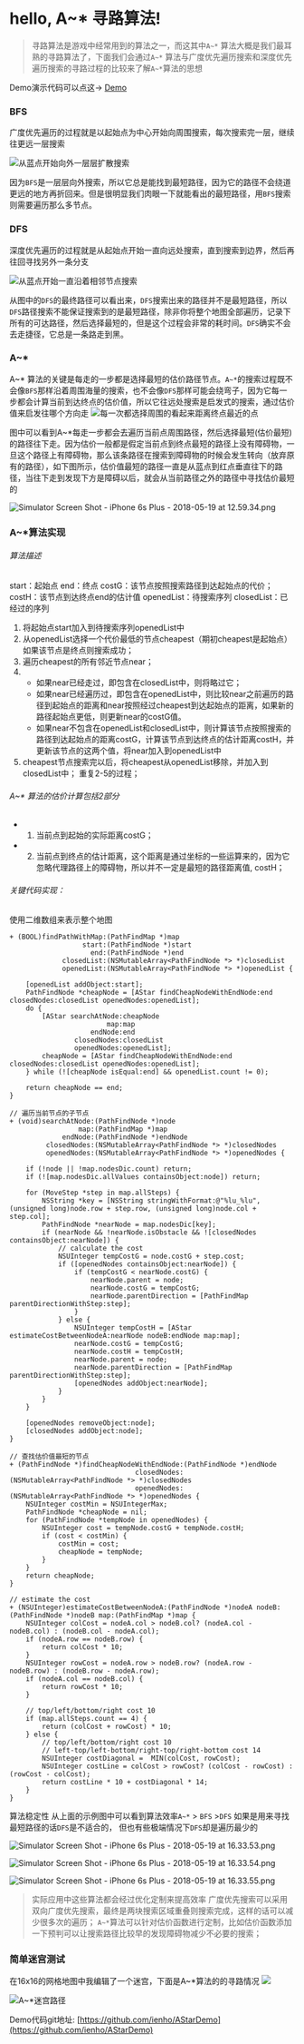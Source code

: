 # hello, A~* 寻路算法!

> 寻路算法是游戏中经常用到的算法之一，而这其中`A~*` 算法大概是我们最耳熟的寻路算法了，下面我们会通过`A~*` 算法与广度优先遍历搜索和深度优先遍历搜索的寻路过程的比较来了解`A~*`算法的思想

Demo演示代码可以点这→ [Demo](https://github.com/ienho/AStarDemo)

### BFS
广度优先遍历的过程就是以起始点为中心开始向周围搜索，每次搜索完一层，继续往更远一层搜索

![从蓝点开始向外一层层扩散搜索](https://upload-images.jianshu.io/upload_images/2750155-aada2b5209d24d11.png?imageMogr2/auto-orient/strip%7CimageView2/2/w/360)


因为`BFS`是一层层向外搜索，所以它总是能找到最短路径，因为它的路径不会绕道更远的地方再折回来。但是很明显我们肉眼一下就能看出的最短路径，用`BFS`搜索则需要遍历那么多节点。


### DFS
深度优先遍历的过程就是从起始点开始一直向远处搜索，直到搜索到边界，然后再往回寻找另外一条分支

![从蓝点开始一直沿着相邻节点搜索](https://upload-images.jianshu.io/upload_images/2750155-d119115d86f99780.png?imageMogr2/auto-orient/strip%7CimageView2/2/w/360)

从图中的`DFS`的最终路径可以看出来，`DFS`搜索出来的路径并不是最短路径，所以`DFS`路径搜索不能保证搜索到的是最短路径，除非你将整个地图全部遍历，记录下所有的可达路径，然后选择最短的，但是这个过程会非常的耗时间。`DFS`确实不会去走捷径，它总是一条路走到黑。

### A~*
A~* 算法的关键是每走的一步都是选择最短的估价路径节点。`A~*`的搜索过程既不会像`BFS`那样沿着周围海量的搜索，也不会像`DFS`那样可能会绕弯子，因为它每一步都会计算当前到达终点的估价值，所以它往远处搜索是启发式的搜索，通过估价值来启发往哪个方向走
![每一次都选择周围的看起来距离终点最近的点](https://upload-images.jianshu.io/upload_images/2750155-a30d5a8e40724552.png?imageMogr2/auto-orient/strip%7CimageView2/2/w/360)

图中可以看到A~*每走一步都会去遍历当前点周围路径，然后选择最短(估价最短)的路径往下走。因为估价一般都是假定当前点到终点最短的路径上没有障碍物，一旦这个路径上有障碍物，那么该条路径在搜索到障碍物的时候会发生转向（放弃原有的路径），如下图所示，估价值最短的路径一直是从蓝点到红点垂直往下的路径，当往下走到发现下方是障碍以后，就会从当前路径之外的路径中寻找估价最短的

![Simulator Screen Shot - iPhone 6s Plus - 2018-05-19 at 12.59.34.png](https://upload-images.jianshu.io/upload_images/2750155-5a540720a8f6f594.png?imageMogr2/auto-orient/strip%7CimageView2/2/w/360)

###  A~*算法实现

###### 算法描述
start：起始点
end：终点
costG：该节点按照搜索路径到达起始点的代价；
costH：该节点到达终点end的估计值
openedList：待搜索序列
closedList：已经过的序列

1. 将起始点start加入到待搜索序列openedList中
2. 从openedList选择一个代价最低的节点cheapest（期初cheapest是起始点）如果该节点是终点则搜索成功；
3. 遍历cheapest的所有邻近节点near；
4.  - 如果near已经走过，即包含在closedList中，则将略过它；
     - 如果near已经遍历过，即包含在openedList中，则比较near之前遍历的路径到起始点的距离和near按照经过cheapest到达起始点的距离，如果新的路径起始点更低，则更新near的costG值。
     - 如果near不包含在openedList和closedList中，则计算该节点按照搜索的路径到达起始点的距离costG，计算该节点到达终点的估计距离costH，并更新该节点的这两个值，将near加入到openedList中
5. cheapest节点搜索完以后，将cheapest从openedList移除，并加入到closedList中；
重复2-5的过程；

###### A~* 算法的估价计算包括2部分
- 1. 当前点到起始的实际距离costG；
- 2. 当前点到终点的估计距离，这个距离是通过坐标的一些运算来的，因为它忽略代理路径上的障碍物，所以并不一定是最短的路径距离值, costH；

###### 关键代码实现：
使用二维数组来表示整个地图
```
+ (BOOL)findPathWithMap:(PathFindMap *)map
                  start:(PathFindNode *)start
                    end:(PathFindNode *)end
             closedList:(NSMutableArray<PathFindNode *> *)closedList
             openedList:(NSMutableArray<PathFindNode *> *)openedList {
    
    [openedList addObject:start];
    PathFindNode *cheapNode = [AStar findCheapNodeWithEndNode:end closedNodes:closedList openedNodes:openedList];
    do {
        [AStar searchAtNode:cheapNode
                        map:map
                    endNode:end
                closedNodes:closedList
                openedNodes:openedList];
        cheapNode = [AStar findCheapNodeWithEndNode:end closedNodes:closedList openedNodes:openedList];
    } while (![cheapNode isEqual:end] && openedList.count != 0);
    
    return cheapNode == end;
}

// 遍历当前节点的子节点
+ (void)searchAtNode:(PathFindNode *)node
                 map:(PathFindMap *)map
             endNode:(PathFindNode *)endNode
         closedNodes:(NSMutableArray<PathFindNode *> *)closedNodes
         openedNodes:(NSMutableArray<PathFindNode *> *)openedNodes {

    if (!node || !map.nodesDic.count) return;
    if (![map.nodesDic.allValues containsObject:node]) return;
  
    for (MoveStep *step in map.allSteps) {
        NSString *key = [NSString stringWithFormat:@"%lu_%lu", (unsigned long)node.row + step.row, (unsigned long)node.col + step.col];
        PathFindNode *nearNode = map.nodesDic[key];
        if (nearNode && !nearNode.isObstacle && ![closedNodes containsObject:nearNode]) {
            // calculate the cost
            NSUInteger tempCostG = node.costG + step.cost;
            if ([openedNodes containsObject:nearNode]) {
                if (tempCostG < nearNode.costG) {
                    nearNode.parent = node;
                    nearNode.costG = tempCostG;
                    nearNode.parentDirection = [PathFindMap parentDirectionWithStep:step];
                }
            } else {
                NSUInteger tempCostH = [AStar estimateCostBetweenNodeA:nearNode nodeB:endNode map:map];
                nearNode.costG = tempCostG;
                nearNode.costH = tempCostH;
                nearNode.parent = node;
                nearNode.parentDirection = [PathFindMap parentDirectionWithStep:step];
                [openedNodes addObject:nearNode];
            }
        }
    }
    
    [openedNodes removeObject:node];
    [closedNodes addObject:node];
}

// 查找估价值最短的节点
+ (PathFindNode *)findCheapNodeWithEndNode:(PathFindNode *)endNode
                               closedNodes:(NSMutableArray<PathFindNode *> *)closedNodes
                               openedNodes:(NSMutableArray<PathFindNode *> *)openedNodes {
    NSUInteger costMin = NSUIntegerMax;
    PathFindNode *cheapNode = nil;
    for (PathFindNode *tempNode in openedNodes) {
        NSUInteger cost = tempNode.costG + tempNode.costH;
        if (cost < costMin) {
            costMin = cost;
            cheapNode = tempNode;
        }
    }
    return cheapNode;
}

// estimate the cost
+ (NSUInteger)estimateCostBetweenNodeA:(PathFindNode *)nodeA nodeB:(PathFindNode *)nodeB map:(PathFindMap *)map {
    NSUInteger colCost = nodeA.col > nodeB.col? (nodeA.col - nodeB.col) : (nodeB.col - nodeA.col);
    if (nodeA.row == nodeB.row) {
        return colCost * 10;
    }
    NSUInteger rowCost = nodeA.row > nodeB.row? (nodeA.row - nodeB.row) : (nodeB.row - nodeA.row);
    if (nodeA.col == nodeB.col) {
        return rowCost * 10;
    }
    
    // top/left/bottom/right cost 10
    if (map.allSteps.count == 4) {
        return (colCost + rowCost) * 10;
    } else {
        // top/left/bottom/right cost 10
        // left-top/left-bottom/right-top/right-bottom cost 14
        NSUInteger costDiagonal =  MIN(colCost, rowCost);
        NSUInteger costLine = colCost > rowCost? (colCost - rowCost) : (rowCost - colCost);
        return costLine * 10 + costDiagonal * 14;
    }
}
```

算法稳定性
从上面的示例图中可以看到算法效率`A~*` > `BFS` >`DFS`
如果是用来寻找最短路径的话`DFS`是不适合的，
但也有些极端情况下`DFS`却是遍历最少的

![Simulator Screen Shot - iPhone 6s Plus - 2018-05-19 at 16.33.53.png](https://upload-images.jianshu.io/upload_images/2750155-f1ac62a37a26bed5.png?imageMogr2/auto-orient/strip%7CimageView2/2/w/360)

![Simulator Screen Shot - iPhone 6s Plus - 2018-05-19 at 16.33.54.png](https://upload-images.jianshu.io/upload_images/2750155-92ffeafe852c0fa4.png?imageMogr2/auto-orient/strip%7CimageView2/2/w/360)

![Simulator Screen Shot - iPhone 6s Plus - 2018-05-19 at 16.33.55.png](https://upload-images.jianshu.io/upload_images/2750155-a5dd1e8380acff89.png?imageMogr2/auto-orient/strip%7CimageView2/2/w/360)

> 实际应用中这些算法都会经过优化定制来提高效率
广度优先搜索可以采用双向广度优先搜索，最终是两块搜索区域重叠则搜索完成，这样的话可以减少很多次的遍历；
`A~*`算法可以针对估价函数进行定制，比如估价函数添加一下预判可以让搜索路径比较早的发现障碍物减少不必要的搜索；

### 简单迷宫测试
在16x16的网格地图中我编辑了一个迷宫，下面是A~*算法的的寻路情况
![](https://upload-images.jianshu.io/upload_images/2750155-c76549a45af68741.png?imageMogr2/auto-orient/strip%7CimageView2/2/w/360)

![`A~*`迷宫路径](https://upload-images.jianshu.io/upload_images/2750155-86cce634ae9cebf0.png?imageMogr2/auto-orient/strip%7CimageView2/2/w/360)

Demo代码git地址: [https://github.com/ienho/AStarDemo](https://github.com/ienho/AStarDemo)

